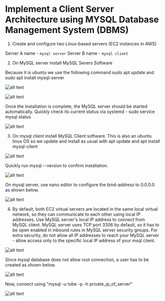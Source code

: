 # Implement a Client Server Architecture using MYSQL Database Management System (DBMS)

1. Create and configure two Linux-based servers (EC2 instances in AWS)

Server A name - `mysql server`
Server B name - `mysql client`

2. On MySQL server install MySQL Severs Software

Because it is ubuntu we use the following command
sudo apt update and sudo apt install mysql-server

![alt text](<Images/Screenshot 2024-06-16 064131.png>)

![alt text](<Images/Screenshot 2024-06-16 064320.png>)

Once the installation is complete, the MySQL server should be started automatically. Quickly check its current status via systemd - sudo service mysql status

![alt text](<Images/Screenshot 2024-06-16 064735.png>)

3. On mysql client install MySQL Client software.
This is also an ubuntu linux OS so we update and install as usual with apt update and apt install mysql-client

![alt text](<Images/Screenshot 2024-06-16 065735.png>)

Quickly run mysql --version to confirm installation.

![alt text](<Images/Screenshot 2024-06-16 070028.png>)

On mysql server, use nano editor to configure the bind-address to 0.0.0.0 as shown below.

![alt text](<Images/Screenshot 2024-06-16 084001.png>)

4. By default, both EC2 virtual servers are located in the same local virtual network, so they can communicate to each other using local IP addresses. Use MySQL server's local IP address to connect from MySQL client. MySQL server uses TCP port 3306 by default, so it has to be open enabled in inbound rules in MySQL server security groups. For extra security, do not allow all IP addresses to reach your MySQL server - allow access only to the specific local IP address of your msql client.

![alt text](<Images/Screenshot 2024-06-16 215849.png>)

Since mysql database does not allow root connection, a user has to be created as shown below.

![alt text](<Images/Screenshot 2024-06-16 204917.png>)

Now, connect using "mysql -u tobe -p -h private_ip_of_server"

![alt text](<Images/Screenshot 2024-06-16 220845.png>)